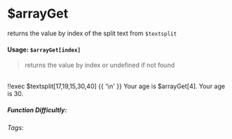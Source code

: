 # $arrayGet
returns the value by index of the split text from `$textsplit`

#### Usage: `$arrayGet[index]`
> returns the value by index or undefined if not found
<br/>
<discord-messages>
	<discord-message :bot="false" role-color="#ffcc9a" author="Member">
		!!exec $textsplit[17,19,15,30,40] {{ '\n' }} Your age is $arrayGet[4].
	</discord-message>
	<discord-message :bot="true" role-color="#0099ff" author="Custom Command" avatar="https://media.discordapp.net/avatars/725721249652670555/781224f90c3b841ba5b40678e032f74a.webp">
		Your age is 30.
	</discord-message>
</discord-messages>

##### Function Difficultly: <Badge type="tip" text="Easy" vertical="middle" /> 
###### Tags: <Badge type="tip" text="array" vertical="middle" /> <Badge type="tip" text="get" vertical="middle" /> <Badge type="tip" text="textsplit" vertical="middle" />
